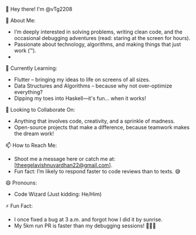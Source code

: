👋 Hey there! I'm @vTg2208

👀 About Me:
- I’m deeply interested in solving problems, writing clean code, and the occasional debugging adventures (read: staring at the screen for hours).
- Passionate about technology, algorithms, and making things that just work (™).
- 
🌱 Currently Learning:
- Flutter – bringing my ideas to life on screens of all sizes.
- Data Structures and Algorithms – because why not over-optimize everything?
- Dipping my toes into Haskell—it's fun… when it works!
  
💞️ Looking to Collaborate On:
- Anything that involves code, creativity, and a sprinkle of madness.
- Open-source projects that make a difference, because teamwork makes the dream work!
  
📫 How to Reach Me:
- Shoot me a message here or catch me at: [theegelavishnuvardhan22@gmail.com].
- Fun fact: I’m likely to respond faster to code reviews than to texts. 😅
  
😄 Pronouns:
- Code Wizard (Just kidding: He/Him)

⚡ Fun Fact:
- I once fixed a bug at 3 a.m. and forgot how I did it by sunrise.
- My 5km run PR is faster than my debugging sessions! 🏃‍♂️💨
